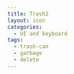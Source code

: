 ```yaml
---
title: Trash2
layout: icon
categories:
  - UI and keyboard
tags:
  - trash-can
  - garbage
  - delete
---
```

